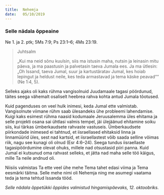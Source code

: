 ```yaml
---
title:  Nehemja
date:   05/10/2019
---
```


### Selle nädala õppeaine
Ne 1. ja 2. ptk; 5Ms 7:9; Ps 23:1–6; 4Ms 23:19.

> <p>Juhtsalm</p>
> „Kui ma neid sõnu kuulsin, siis ma istusin maha, nutsin ja leinasin mitu päeva, ja ma paastusin ja palvetasin taeva Jumala ees. Ja ma ütlesin: „Oh Issand, taeva Jumal, suur ja kartustäratav Jumal, kes hoiab lepingut ja heldust neile, kes teda armastavad ja tema käske peavad““ (Ne 1:4, 5).

Selleks ajaks oli kaks rühma vangisolnuid Juudamaale tagasi pöördunud, täites seega vähemalt osaliselt heebrea rahva kohta antud Jumala tõotused.

Kuid pagenduses on veel hulk inimesi, keda Jumal ette valmistab. Vangisolnute viimane rühm saab ülesandeks ühe probleemi lahendamise. Kuigi kaks esimest rühma naasid kodumaale Jeruusalemma üles ehitama ja selle projekti osana sai ühtlasi valmis tempel, jäi ülejäänud ehitamine soiku siis, kui tärkas ümberkaudsete rahvaste vastuseis. Ümberkaudsete piirkondade inimesed ei tahtnud, et iisraellased ehitaksid linna ja linnamüürid üles, sest nad kartsid, et iisraellastest võib saada selline võimas riik, nagu see kunagi oli olnud (Esr 4:6–24). Seega tundus iisraellaste tagasipöördumine olevat ohuks, millele nad otsustasid piiri panna. Kuid Jumal ei kutsunud oma rahvast selleks, et jätta nad maha selle töö käigus, mille Ta neile andnud oli.

Niisiis valmistas Ta ette veel ühe mehe Tema tahet edasi viima ja Tema eesmärki täitma. Selle mehe nimi oli Nehemja ning me asumegi vaatama teda ja tema tehtud Issanda tööd.

_Selle nädala õppetükki õppides valmistud hingamispäevaks, 12. oktoobriks._
